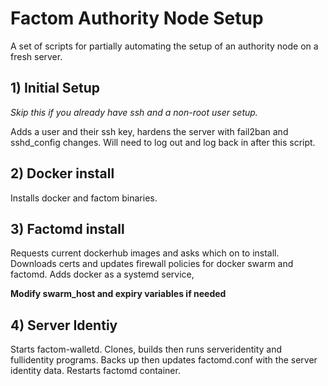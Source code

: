 # Factom Authority Node Setup

A set of scripts for partially automating the setup of an authority node on a fresh server.

## 1) Initial Setup

*Skip this if you already have ssh and a non-root user setup.*

Adds a user and their ssh key, hardens the server with fail2ban and sshd_config changes. Will need to log out and log back in after this script.

## 2) Docker install

Installs docker and factom binaries.

## 3) Factomd install
Requests current dockerhub images and asks which on to install. Downloads certs and updates firewall policies for docker swarm and factomd. Adds docker as a systemd service,

**Modify swarm_host and expiry variables if needed**

## 4) Server Identiy
Starts factom-walletd. Clones, builds then runs serveridentity and fullidentity programs. Backs up then updates factomd.conf with the server identity data. Restarts factomd container.
